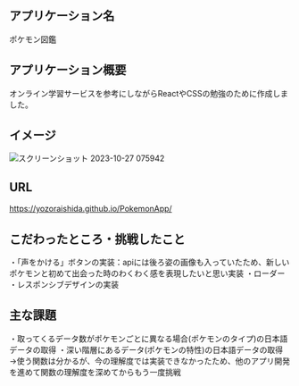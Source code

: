 ## アプリケーション名
ポケモン図鑑

## アプリケーション概要
オンライン学習サービスを参考にしながらReactやCSSの勉強のために作成しました。

## イメージ
![スクリーンショット 2023-10-27 075942](https://github.com/YozoraIshida/PokemonApp/assets/144851824/55a4cba3-5315-4daa-b4f4-fb75b3a97ae5)


## URL
https://yozoraishida.github.io/PokemonApp/

## こだわったところ・挑戦したこと
・「声をかける」ボタンの実装：apiには後ろ姿の画像も入っていたため、新しいポケモンと初めて出会った時のわくわく感を表現したいと思い実装
・ローダー
・レスポンシブデザインの実装

## 主な課題
・取ってくるデータ数がポケモンごとに異なる場合(ポケモンのタイプ)の日本語データの取得
・深い階層にあるデータ(ポケモンの特性)の日本語データの取得
→使う関数は分かるが、今の理解度では実装できなかったため、他のアプリ開発を進めて関数の理解度を深めてからもう一度挑戦
